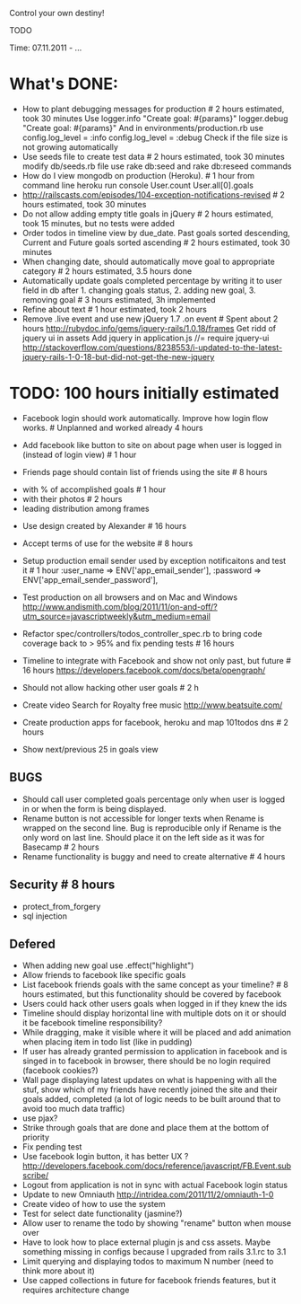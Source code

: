 Control your own destiny!

TODO

Time: 07.11.2011 - ...

# What's DONE: 
* How to plant debugging messages for production # 2 hours estimated, took 30 minutes
Use 
logger.info "Create goal: #{params}"
logger.debug "Create goal: #{params}"
And in environments/production.rb use
config.log_level = :info
config.log_level = :debug
Check if the file size is not growing automatically
* Use seeds file to create test data # 2 hours estimated, took 30 minutes
modify db/seeds.rb file
use rake db:seed and rake db:reseed commands
* How do I view mongodb on production (Heroku). # 1 hour
from command line
heroku run console
User.count
User.all[0].goals
* http://railscasts.com/episodes/104-exception-notifications-revised # 2 hours estimated, took 30 minutes
* Do not allow adding empty title goals in jQuery # 2 hours estimated, took 15 minutes, but no tests were added
* Order todos in timeline view by due_date. Past goals sorted descending, Current and Future goals sorted ascending # 2 hours estimated, took 30 minutes
* When changing date, should automatically move goal to appropriate category # 2 hours estimated, 3.5 hours done
* Automatically update goals completed percentage by writing it to user field in db after 1. changing goals status, 2. adding new goal, 3. removing goal # 3 hours estimated, 3h implemented
* Refine about text # 1 hour estimated, took 2 hours
* Remove .live event and use new jQuery 1.7 .on event # Spent about 2 hours
http://rubydoc.info/gems/jquery-rails/1.0.18/frames
Get ridd of jquery ui in assets
Add jquery in application.js
//= require jquery-ui
http://stackoverflow.com/questions/8238553/i-updated-to-the-latest-jquery-rails-1-0-18-but-did-not-get-the-new-jquery

# TODO: 100 hours initially estimated


* Facebook login should work automatically. Improve how login flow works. # Unplanned and worked already 4 hours
* Add facebook like button to site on about page when user is logged in (instead of login view) # 1 hour

* Friends page should contain list of friends using the site # 8 hours
- with % of accomplished goals # 1 hour
- with their photos # 2 hours
- leading distribution among frames

* Use design created by Alexander # 16 hours
* Accept terms of use for the website # 8 hours
* Setup production email sender used by exception notificaitons and test it # 1 hour
:user_name            => ENV['app_email_sender'],
:password             => ENV['app_email_sender_password'],


* Test production on all browsers and on Mac and Windows
http://www.andismith.com/blog/2011/11/on-and-off/?utm_source=javascriptweekly&utm_medium=email

* Refactor spec/controllers/todos_controller_spec.rb to bring code coverage back to > 95% and fix pending tests # 16 hours 
* Timeline to integrate with Facebook and show not only past, but future # 16 hours
https://developers.facebook.com/docs/beta/opengraph/

* Should not allow hacking other user goals # 2 h

* Create video
Search for Royalty free music
http://www.beatsuite.com/

* Create production apps for facebook, heroku and map 101todos dns # 2 hours

* Show next/previous 25 in goals view

## BUGS 
* Should call user completed goals percentage only when user is logged in or when the form is being displayed. 
* Rename button is not accessible for longer texts when Rename is wrapped on the second line. Bug is reproducible only if Rename is the only word on last line. Should place it on the left side as it was for Basecamp # 2 hours
* Rename functionality is buggy and need to create alternative # 4 hours


## Security # 8 hours
* protect_from_forgery
* sql injection



## Defered
* When adding new goal use .effect("highlight")
* Allow friends to facebook like specific goals
* List facebook friends goals with the same concept as your timeline? # 8 hours estimated, but this functionality should be covered by facebook
* Users could hack other users goals when logged in if they knew the ids
* Timeline should display horizontal line with multiple dots on it or should it be facebook timeline responsibility?
* While dragging, make it visible where it will be placed and add animation when placing item in todo list (like in pudding)
* If user has already granted permission to application in facebook and is singed in to facebook in browser, there should be no login required (facebook cookies?)
* Wall page displaying latest updates on what is happening with all the stuf, show which of my friends have recently joined the site and their goals added, completed (a lot of logic needs to be built around that to avoid too much data traffic)
* use pjax?
* Strike through goals that are done and place them at the bottom of priority
* Fix pending test
* Use facebook login button, it has better UX 
  ? http://developers.facebook.com/docs/reference/javascript/FB.Event.subscribe/
* Logout from application is not in sync with actual Facebook login status
* Update to new Omniauth http://intridea.com/2011/11/2/omniauth-1-0
* Create video of how to use the system
* Test for select date functionality (jasmine?)
* Allow user to rename the todo by showing "rename" button when mouse over
* Have to look how to place external plugin js and css assets. Maybe something missing in configs because I upgraded from rails 3.1.rc to 3.1
* Limit querying and displaying todos to maximum N number (need to think more about it)
* Use capped collections in future for facebook friends features, but it requires architecture change
